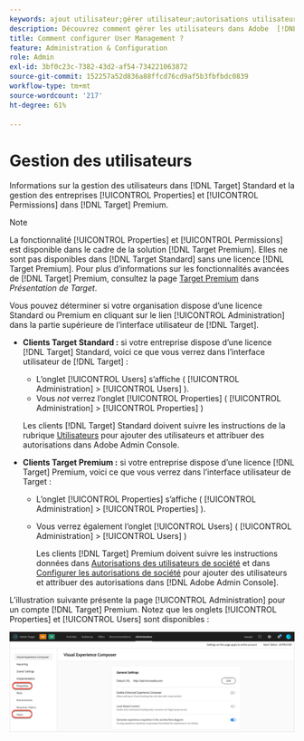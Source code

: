 ```yaml
---
keywords: ajout utilisateur;gérer utilisateur;autorisations utilisateur
description: Découvrez comment gérer les utilisateurs dans Adobe  [!DNL Target]  Standard ainsi que les propriétés et autorisation des entreprises dans Adobe  [!DNL Target]  Premium.
title: Comment configurer User Management ?
feature: Administration & Configuration
role: Admin
exl-id: 3bf0c23c-7382-43d2-af54-734221063872
source-git-commit: 152257a52d836a88ffcd76cd9af5b3fbfbdc0839
workflow-type: tm+mt
source-wordcount: '217'
ht-degree: 61%

---
```


# Gestion des utilisateurs

Informations sur la gestion des utilisateurs dans [!DNL Target] Standard et la gestion des entreprises [!UICONTROL Properties] et [!UICONTROL Permissions] dans [!DNL Target] Premium.

>[!NOTE]
>
>La fonctionnalité [!UICONTROL Properties] et [!UICONTROL Permissions] est disponible dans le cadre de la solution [!DNL Target Premium]. Elles ne sont pas disponibles dans [!DNL Target Standard] sans une licence [!DNL Target Premium]. Pour plus d’informations sur les fonctionnalités avancées de [!DNL Target] Premium, consultez la page [Target Premium](/help/main/c-intro/intro.md#premium) dans *Présentation de Target*.

Vous pouvez déterminer si votre organisation dispose d’une licence Standard ou Premium en cliquant sur le lien [!UICONTROL Administration] dans la partie supérieure de l’interface utilisateur de [!DNL Target].

* **Clients Target Standard :** si votre entreprise dispose d’une licence [!DNL Target] Standard, voici ce que vous verrez dans l’interface utilisateur de [!DNL Target] :

   * L’onglet [!UICONTROL Users] s’affiche ( [!UICONTROL Administration] > [!UICONTROL Users] ).
   * Vous *not* verrez l’onglet [!UICONTROL Properties] ( [!UICONTROL Administration] > [!UICONTROL Properties] )

  Les clients [!DNL Target] Standard doivent suivre les instructions de la rubrique [Utilisateurs](/help/main/administrating-target/c-user-management/c-user-management/user-management.md) pour ajouter des utilisateurs et attribuer des autorisations dans Adobe Admin Console.

* **Clients Target Premium :** si votre entreprise dispose d’une licence [!DNL Target] Premium, voici ce que vous verrez dans l’interface utilisateur de Target :

   * L’onglet [!UICONTROL Properties] s’affiche ( [!UICONTROL Administration] > [!UICONTROL Properties] ).
   * Vous verrez également l’onglet [!UICONTROL Users] ( [!UICONTROL Administration] > [!UICONTROL Users] )

     Les clients [!DNL Target] Premium doivent suivre les instructions données dans [Autorisations des utilisateurs de société](/help/main/administrating-target/c-user-management/property-channel/property-channel.md#concept_E396B16FA2024ADBA27BC056138F9838) et dans [Configurer les autorisations de société](/help/main/administrating-target/c-user-management/property-channel/properties-overview.md#concept_22F2855DBF0D4754B9460F5D68749C71) pour ajouter des utilisateurs et attribuer des autorisations dans [!DNL Adobe Admin Console].

L’illustration suivante présente la page [!UICONTROL Administration] pour un compte [!DNL Target] Premium. Notez que les onglets [!UICONTROL Properties] et [!UICONTROL Users] sont disponibles :

![Onglet Administration](/help/main/administrating-target/assets/premium.png)
